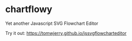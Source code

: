 # chartflowy
Yet another Javascript SVG Flowchart Editor

Try it out: https://tomwjerry.github.io/jssvgflowcharteditor
